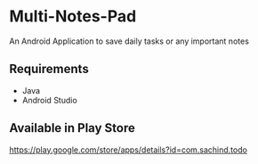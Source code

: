 # Multi-Notes-Pad
An Android Application to save daily tasks or any important notes

## Requirements
 - Java
 - Android Studio

## Available in Play Store
https://play.google.com/store/apps/details?id=com.sachind.todo

